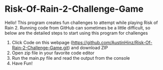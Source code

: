 # Risk-Of-Rain-2-Challenge-Game
 Hello! This program creates fun challenges to attempt while playing Risk of Rain 2. 
 Running code from GitHub can sometimes be a little difficult, so below are the detailed steps to start using this program for challenges
 
  1. Click Code on this webpage (https://github.com/AustinHinz/Risk-Of-Rain-2-Challenge-Game.git) and download ZIP
  2. Open zip file in your favorite code editor
  3. Run the main.py file and read the output from the console
  4. Have Fun!